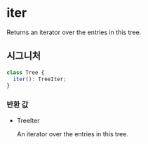 # iter

Returns an iterator over the entries in this tree.

## 시그니처

```ts
class Tree {
  iter(): TreeIter;
}
```

### 반환 값

<ul class="param-ul">
  <li class="param-li param-li-root">
    <span class="param-type">TreeIter</span>
    <br>
    <p class="param-description">An iterator over the entries in this tree.</p>
  </li>
</ul>
